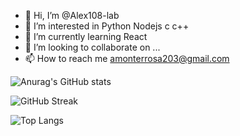 - 👋 Hi, I’m @Alex108-lab
- 👀 I’m interested in Python Nodejs c c++
- 🌱 I’m currently learning React
- 💞️ I’m looking to collaborate on ...
- 📫 How to reach me amonterrosa203@gmail.com

<!---
Alex108-lab/Alex108-lab is a ✨ special ✨ repository because its `README.md` (this file) appears on your GitHub profile.
You can click the Preview link to take a look at your changes.
--->
![Anurag's GitHub stats](https://github-readme-stats.vercel.app/api?username=xnewz&show_icons=true&theme=tokyonight)

![GitHub Streak](http://github-readme-streak-stats.herokuapp.com?user=xNewz&theme=tokyonight&date_format=j%20M%5B%20Y%5D)

![Top Langs](https://github-readme-stats.vercel.app/api/top-langs/?username=xnewz&layout=compact&theme=tokyonight)
